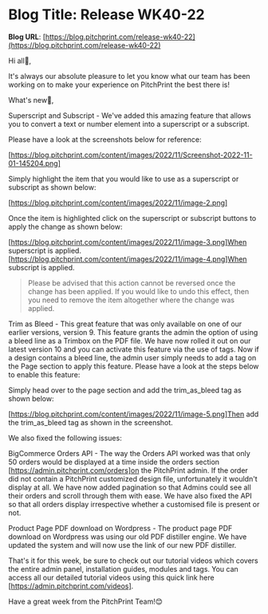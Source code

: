 # **Blog Title**: Release WK40-22

**Blog URL**: [https://blog.pitchprint.com/release-wk40-22](https://blog.pitchprint.com/release-wk40-22)

Hi all👋,

It's always our absolute pleasure to let you know what our team has been working on to make your experience on PitchPrint the best there is!

What's new🚀,

Superscript and Subscript - We've added this amazing feature that allows you to convert a text or number element into a superscript or a
subscript.

Please have a look at the screenshots below for reference:

[https://blog.pitchprint.com/content/images/2022/11/Screenshot-2022-11-01-145204.png]

Simply highlight the item that you would like to use as a superscript or subscript as shown below:

[https://blog.pitchprint.com/content/images/2022/11/image-2.png]

Once the item is highlighted click on the superscript or subscript buttons to apply the change as shown below:

[https://blog.pitchprint.com/content/images/2022/11/image-3.png]When superscript is
applied.[https://blog.pitchprint.com/content/images/2022/11/image-4.png]When subscript is applied.

> Please be advised that this action cannot be reversed once the change has been applied. If you would like to undo this effect, then you
> need to remove the item altogether where the change was applied.

Trim as Bleed - This great feature that was only available on one of our earlier versions, version 9. This feature grants the admin the
option of using a bleed line as a Trimbox on the PDF file. We have now rolled it out on our latest version 10 and you can activate this
feature via the use of tags. Now if a design contains a bleed line, the admin user simply needs to add a tag on the Page section to apply
this feature. Please have a look at the steps below to enable this feature:

Simply head over to the page section and add the trim_as_bleed tag as shown below:

[https://blog.pitchprint.com/content/images/2022/11/image-5.png]Then add the trim_as_bleed tag as shown in the screenshot.

We also fixed the following issues:

BigCommerce Orders API - The way the Orders API worked was that only 50 orders would be displayed at a time inside the orders section
[https://admin.pitchprint.com/orders]on the PitchPrint admin. If the order did not contain a PitchPrint customized design file,
unfortunately it wouldn't display at all. We have now added pagination so that Admins could see all their orders and scroll through them
with ease. We have also fixed the API so that all orders display irrespective whether a customised file is present or not.

Product Page PDF download on Wordpress - The product page PDF download on Wordpress was using our old PDF distiller engine. We have updated
the system and will now use the link of our new PDF distiller.

That's it for this week, be sure to check out our tutorial videos which covers the entire admin panel, installation guides, modules and
tags. You can access all our detailed tutorial videos using this quick link here [https://admin.pitchprint.com/videos].

Have a great week from the PitchPrint Team!😊



